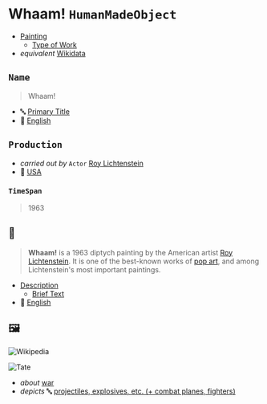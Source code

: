 # Whaam! `HumanMadeObject`
* [Painting](http://vocab.getty.edu/aat/300033618)
    * [Type of Work](http://vocab.getty.edu/aat/300435443)
* _equivalent_ [Wikidata](http://www.wikidata.org/entity/Q3567592)

## `Name`
> Whaam!

* 🔤 [Primary Title](http://vocab.getty.edu/aat/300404670)
* 💬 [English](http://vocab.getty.edu/aat/300388277)

## `Production`
* _carried out by_ `Actor` [Roy Lichtenstein](http://vocab.getty.edu/ulan/500013596)
* 📍 [USA](http://vocab.getty.edu/tgn/7012149)

### `TimeSpan`
> 1963

## 📃
> **Whaam!** is a 1963 diptych painting by the American artist [Roy Lichtenstein](https://en.wikipedia.org/wiki/Roy_Lichtenstein). It is one of the best-known works of [pop art](https://en.wikipedia.org/wiki/Pop_art), and among Lichtenstein's most important paintings.

* [Description](http://vocab.getty.edu/aat/300411780)
    * [Brief Text](http://vocab.getty.edu/aat/300418049)
* 💬 [English](http://vocab.getty.edu/aat/300388277)

## 🖼️
![Wikipedia](https://upload.wikimedia.org/wikipedia/en/b/b7/Roy_Lichtenstein_Whaam.jpg)

![Tate](https://www.tate.org.uk/art/images/work/T/T00/T00897_10.jpg)

* _about_ [war](http://vocab.getty.edu/aat/300055314)
* _depicts_ 🔤 [projectiles, explosives, etc. (+ combat planes, fighters)](<http://iconclass.org/45C17+41>)
